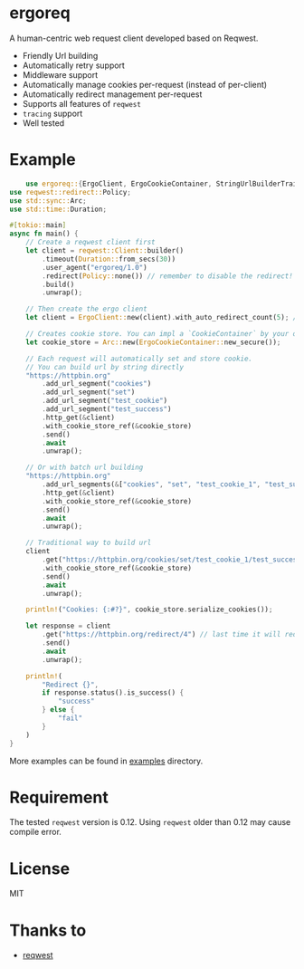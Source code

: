 # ergoreq

A human-centric web request client developed based on Reqwest.

* Friendly Url building
* Automatically retry support
* Middleware support
* Automatically manage cookies per-request (instead of per-client)
* Automatically redirect management per-request
* Supports all features of `reqwest`
* `tracing` support
* Well tested

# Example

```rust
    use ergoreq::{ErgoClient, ErgoCookieContainer, StringUrlBuilderTrait, ErgoStringToRequestExt};
use reqwest::redirect::Policy;
use std::sync::Arc;
use std::time::Duration;

#[tokio::main]
async fn main() {
    // Create a reqwest client first
    let client = reqwest::Client::builder()
        .timeout(Duration::from_secs(30))
        .user_agent("ergoreq/1.0")
        .redirect(Policy::none()) // remember to disable the redirect!
        .build()
        .unwrap();

    // Then create the ergo client
    let client = ErgoClient::new(client).with_auto_redirect_count(5); // global auto redirect count

    // Creates cookie store. You can impl a `CookieContainer` by your own.
    let cookie_store = Arc::new(ErgoCookieContainer::new_secure());

    // Each request will automatically set and store cookie.
    // You can build url by string directly
    "https://httpbin.org"
        .add_url_segment("cookies")
        .add_url_segment("set")
        .add_url_segment("test_cookie")
        .add_url_segment("test_success")
        .http_get(&client)
        .with_cookie_store_ref(&cookie_store)
        .send()
        .await
        .unwrap();

    // Or with batch url building
    "https://httpbin.org"
        .add_url_segments(&["cookies", "set", "test_cookie_1", "test_success_1"])
        .http_get(&client)
        .with_cookie_store_ref(&cookie_store)
        .send()
        .await
        .unwrap();

    // Traditional way to build url
    client
        .get("https://httpbin.org/cookies/set/test_cookie_1/test_success_1")
        .with_cookie_store_ref(&cookie_store)
        .send()
        .await
        .unwrap();

    println!("Cookies: {:#?}", cookie_store.serialize_cookies());

    let response = client
        .get("https://httpbin.org/redirect/4") // last time it will redirect to /get, so 4 represents 5 redirect times
        .send()
        .await
        .unwrap();

    println!(
        "Redirect {}",
        if response.status().is_success() {
            "success"
        } else {
            "fail"
        }
    )
}
```

More examples can be found in [examples](examples) directory.

# Requirement

The tested `reqwest` version is 0.12. Using `reqwest` older than 0.12 may cause compile error.

# License

MIT

# Thanks to

* [reqwest](https://github.com/seanmonstar/reqwest)